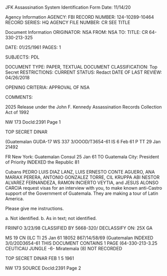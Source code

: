 JFK Assassination System
Identification Form
Date: 11/14/20

Agency Information
AGENCY: FBI
RECORD NUMBER: 124-10289-10464
RECORD SERIES: HQ
AGENCY FILE NUMBER: CR SEE TITLE

Document Information
ORIGINATOR: NSA
FROM: NSA
TO:
TITLE: CR 64-330-213-325

DATE: 01/25/1961
PAGES: 1

SUBJECTS: PDL

DOCUMENT TYPE: PAPER, TEXTUAL DOCUMENT
CLASSIFICATION: Top Secret
RESTRICTIONS:
CURRENT STATUS: Redact
DATE OF LAST REVIEW: 04/26/2018

OPENING CRITERIA: APPROVAL OF NSA

COMMENTS:

2025 Release under the John F.
Kennedy Assassination Records
Collection Act of 1992

NW 173
Docld:2391
Page 1

TOP SECRET DINAR

(Guatemalan GUDA-17 WS 337 3/OOOD/T3654-61
IS 6 Feb 61 P
TT 29 Jan 21492

FR New York: Guatemalan Consul 25 Jan 61
TO Guatemala City: President of Priority INDEXED
the Republic 81

Cubans PEDRO LUIS DIAZ LANZ, LUIS ERNESTO CONTE AGUERO,
ANA MARIAX PERERA, ANTONIO GONZALEZ TORRE, CIL KRUPPA ABI
NESTOR ALVAREZ FERNANDEZA, RAMON INCIERTO VEYTIA, and JESUS
ALONSO CARCIA request visas for an interview with you, to make
known anti-Castro support of the Government of Guatemala. They
are making a tour of Latin America.

Please give me instructions.

a. Not identified.
b. As in text; not identified.

FRIINFO
3/23/98
CLASSIFIED BY 5668-320/
DECLASSIFY ON: 25X GA

MS 19 CN (ILC TI 25 Jan 61 18052 867/14/58/69
(Guatemalan INDEXED
3/0/20D3654-61
THIS DOCUMENT CONTAINS 1 PAGE (64-330-213-3.25
CEUTICAU JUNGLE -6- Miratemala (8) NOT RECORDED

TOP SECRET DINAR FEB 1 5 1961

NW 173
SOURCE
Docld:2391
Page 2
